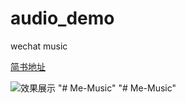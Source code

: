 # audio_demo
wechat music

[简书地址](https://www.jianshu.com/p/e1d210a978a7)

![效果展示](https://upload-images.jianshu.io/upload_images/3762657-1deebd66f82397f3.gif?imageMogr2/auto-orient/strip%7CimageView2/2/w/400/format/webp)
"# Me-Music" 
"# Me-Music" 
